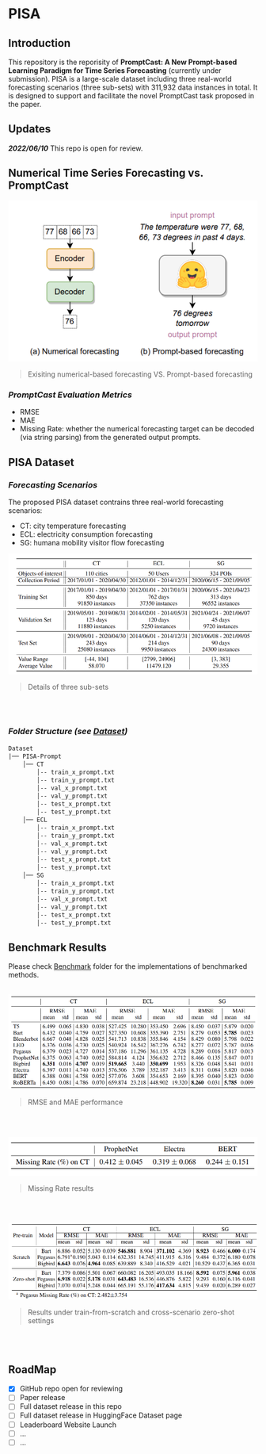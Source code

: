 # PISA

## Introduction
This repository is the reporisity of **PromptCast: A New Prompt-based Learning Paradigm for Time Series Forecasting** (currently under submission). PISA is a large-scale dataset including three real-world forecasting scenarios (three sub-sets) with 311,932 data instances in total. It is designed to support and facilitate the novel PromptCast task proposed in the paper. 

## Updates

***2022/06/10***
This repo is open for review.



## Numerical Time Series Forecasting vs. PromptCast
![](resources/concept.png)

> Exisiting numerical-based forecasting VS. Prompt-based forecasting

### ***PromptCast Evaluation Metrics***
- RMSE
- MAE
- Missing Rate: whether the numerical forecasting target can be decoded (via string parsing) from the generated output prompts.


## PISA Dataset
### ***Forecasting Scenarios***
The proposed PISA dataset contrains three real-world forecasting scenarios:
- CT: city temperature forecasting
- ECL: electricity consumption forecasting
- SG: humana mobility visitor flow forecasting

![](resources/statistics.png)

> Details of three sub-sets
> 
<br></br>

### ***Folder Structure (see [Dataset](Dataset/README.md))***
```text
Dataset
|── PISA-Prompt
    │── CT
        │-- train_x_prompt.txt
        │-- train_y_prompt.txt
        │-- val_x_prompt.txt
        │-- val_y_prompt.txt
        │-- test_x_prompt.txt
        │-- test_y_prompt.txt
    │── ECL
        │-- train_x_prompt.txt
        │-- train_y_prompt.txt
        │-- val_x_prompt.txt
        │-- val_y_prompt.txt
        │-- test_x_prompt.txt
        │-- test_y_prompt.txt  
    │── SG
        │-- train_x_prompt.txt
        │-- train_y_prompt.txt
        │-- val_x_prompt.txt
        │-- val_y_prompt.txt
        │-- test_x_prompt.txt
        │-- test_y_prompt.txt   
```

## Benchmark Results
Please check [Benchmark](Benchmark/README.md) folder for the implementations of benchmarked methods.
<br></br>

![](resources/result_1.png)

> RMSE and MAE performance
> 
<br></br>

![](resources/result_2.png)

> Missing Rate results
> 
<br></br>

![](resources/result_3.png)

> Results under train-from-scratch and cross-scenario zero-shot settings
> 
<br></br>

## RoadMap
- [x] GitHub repo open for reviewing  
- [ ] Paper release
- [ ] Full dataset release in this repo
- [ ] Full dataset release in HuggingFace Dataset page 
- [ ] Leaderboard Website Launch
- [ ]  ...
- [ ]  ...
